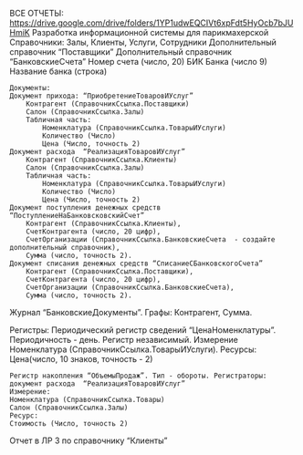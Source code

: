 ВСЕ ОТЧЕТЫ: https://drive.google.com/drive/folders/1YP1udwEQCIVt6xpFdt5HyOcb7bJUHmiK
Разработка информационной системы для парикмахерской
Справочники:
	Залы, 
	Клиенты, 
	Услуги, 
	Сотрудники
	Дополнительный справочник “Поставщики”
	Дополнительный справочник “БанковскиеСчета”
		Номер счета (число, 20)
		БИК Банка (число 9)
		Название банка (строка)

	Документы:
	Документ прихода: “ПриобретениеТоваровИУслуг”
		Контрагент (СправочникСсылка.Поставщики)
		Салон (СправочникСсылка.Залы)
		Табличная часть:
			Номенклатура (СправочникСсылка.ТоварыИУслуги)
			Количество (Число)
			Цена (Число, точность 2)
	Документ расхода  “РеализацияТоваровИУслуг”
		Контрагент (СправочникСсылка.Клиенты)
		Салон (СправочникСсылка.Залы)
		Табличная часть:
			Номенклатура (СправочникСсылка.ТоварыИУслуги)
			Количество (Число)
			Цена (Число, точность 2)
	Документ поступления денежных средств “ПоступлениеНаБанковсковскийСчет”
		Контрагент (СправочникСсылка.Клиенты),
		СчетКонтрагента (число, 20 цифр), 
		СчетОрганизации (СправочникСсылка.БанковскиеСчета  - создайте дополнительный справочник),
		Сумма (число, точность 2).
	Документ списания денежных средств “СписаниеСБанковскогоСчета”
		Контрагент (СправочникСсылка.Поставщики),
		СчетКонтрагента (число, 20 цифр), 
		СчетОрганизации (СправочникСсылка.БанковскиеСчета),
		Сумма (число, точность 2).
Журнал “БанковскиеДокументы”.
	Графы:
	Контрагент, 
	Сумма.

Регистры:
	Периодический регистр сведений  “ЦенаНоменклатуры”.
	Периодичность - день. Регистр независимый.
	Измерение 
	Номенклатура (СправочникСсылка.ТоварыИУслуги).
	Ресурсы: 
	Цена(число, 10 знаков, точность - 2)

	Регистр накопления “ОбъемыПродаж”. Тип - обороты. Регистраторы: документ расхода  “РеализацияТоваровИУслуг”
	Измерение:
	Номенклатура (СправочникСсылка.Товары) 
	Салон (СправочникСсылка.Залы)
	Ресурс:
	Стоимость (Число, точность 2)

Отчет в ЛР 3 по справочнику “Клиенты”
